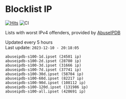 # Blocklist IP

[![Hits](https://hits.seeyoufarm.com/api/count/incr/badge.svg?url=https%3A%2F%2Fgithub.com%2Fborestad%2Fblocklist-ip%2F&count_bg=%2379C83D&title_bg=%23555555&icon=&icon_color=%23E7E7E7&title=hits&edge_flat=false)](https://hits.seeyoufarm.com)  ![CI](https://img.shields.io/github/workflow/status/borestad/blocklist-ip/CI?style=flat-square)

Lists with worst IPv4 offenders, provided by [AbuseIPDB](https://www.abuseipdb.com/)

<!-- FOOTER-PLACEHOLDER -->
Updated every 5 hours<br>
Last update: `2023-12-10 - 20:18:05`
```
abuseipdb-s100-1d.ipset (24501 ip)
abuseipdb-s100-2d.ipset (28780 ip)
abuseipdb-s100-3d.ipset (31666 ip)
abuseipdb-s100-7d.ipset (37741 ip)
abuseipdb-s100-30d.ipset (58704 ip)
abuseipdb-s100-60d.ipset (82217 ip)
abuseipdb-s100-90d.ipset (108112 ip)
abuseipdb-s100-120d.ipset (131986 ip)
abuseipdb-s100-all.ipset (428691 ip)
```
